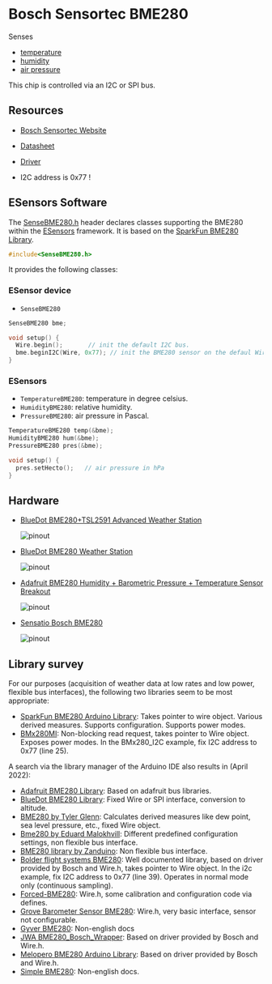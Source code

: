 # Bosch Sensortec BME280

Senses

- [temperature](../parameters/temperature.md)
- [humidity](../parameters/humidity.md)
- [air pressure](../parameters/airpressure.md)

This chip is controlled via an I2C or SPI bus.


## Resources

- [Bosch Sensortec Website](https://www.bosch-sensortec.com/products/environmental-sensors/humidity-sensors-bme280/)
- [Datasheet](https://www.bosch-sensortec.com/media/boschsensortec/downloads/datasheets/bst-bme280-ds002.pdf)
- [Driver](https://github.com/BoschSensortec/BME280_driver)

- I2C address is 0x77 !


## ESensors Software

The [SenseBME280.h](../../src/SenseBME280.h) header declares classes
supporting the BME280 within the [ESensors](../classes.md) framework.
It is based on the [SparkFun BME280
Library](https://github.com/sparkfun/SparkFun_BME280_Arduino_Library).

```cpp
#include<SenseBME280.h>
```

It provides the following classes:

### ESensor device

- `SenseBME280`

```cpp
SenseBME280 bme;

void setup() {
  Wire.begin();       // init the default I2C bus.
  bme.beginI2C(Wire, 0x77); // init the BME280 sensor on the defaul Wire I2C bus with address 0x77.
}
```

### ESensors

- `TemperatureBME280`: temperature in degree celsius.
- `HumidityBME280`: relative humidity.
- `PressureBME280`: air pressure in Pascal.

```cpp
TemperatureBME280 temp(&bme);
HumidityBME280 hum(&bme);
PressureBME280 pres(&bme);

void setup() {
  pres.setHecto();   // air pressure in hPa
}
```


## Hardware

- [BlueDot BME280+TSL2591 Advanced Weather Station](https://www.bluedot.space/products/bme280-tsl2591/)

  ![pinout](https://image.jimcdn.com/app/cms/image/transf/dimension=697x10000:format=png/path/s9044904ce8b43c5c/image/ic78b28bd0a4d9113/version/1525169534/i2c-wiring-for-bme280-tsl2591-board.png)

- [BlueDot BME280 Weather Station](https://www.bluedot.space/products/bme280/)

  ![pinout](https://image.jimcdn.com/app/cms/image/transf/dimension=697x10000:format=png/path/s9044904ce8b43c5c/image/id0c55c24650bbce2/version/1525168839/i2c-wiring-for-bluedot-bme280-board.png)

- [Adafruit BME280 Humidity + Barometric Pressure + Temperature Sensor Breakout](https://learn.adafruit.com/adafruit-bme280-humidity-barometric-pressure-temperature-sensor-breakout)

  ![pinout](https://cdn-learn.adafruit.com/assets/assets/000/026/680/medium800/sensors_pinout.jpg?1437768166)

- [Sensatio Bosch BME280](https://www.sensatio.io/sensors/bosch-bme280)

  ![pinout](https://www.sensatio.io/wp-content/uploads/2020/05/BME280.jpg)


## Library survey

For our purposes (acquisition of weather data at low rates and low
power, flexible bus interfaces), the following two libraries seem to
be most appropriate:

- [SparkFun BME280 Arduino Library](https://github.com/sparkfun/SparkFun_BME280_Arduino_Library): Takes pointer to wire object. Various derived measures. Supports configuration. Supports power modes.
- [BMx280MI](https://bitbucket.org/christandlg/bmx280mi): Non-blocking read request, takes pointer to Wire object. Exposes power modes. In the BMx280_I2C example, fix I2C address to 0x77 (line 25).


A search via the library manager of the Arduino IDE also results in
(April 2022):

- [Adafruit BME280 Library](https://github.com/adafruit/Adafruit_BME280_Library): Based on adafruit bus libraries.
- [BlueDot BME280 Library](https://github.com/BlueDot-Arduino/BlueDot_BME280): Fixed Wire or SPI interface, conversion to altitude.
- [BME280 by Tyler Glenn](https://github.com/finitespace/BME280): Calculates derived measures like dew point, sea level pressure, etc., fixed Wire object.
- [Bme280 by Eduard Malokhvill](https://github.com/malokhvii-eduard/arduino-bme280): Different predefined configuration settings, non flexible bus interface.
- [BME280 library by Zanduino](https://github.com/Zanduino/BME280): Non flexible bus interface.
- [Bolder flight systems BME280](https://github.com/bolderflight/bme280): Well documented library, based on driver provided by Bosch and Wire.h, takes pointer to Wire object. In the i2c example, fix I2C address to 0x77 (line 39). Operates in normal mode only (continuous sampling).
- [Forced-BME280](https://github.com/JVKran/Forced-BME280): Wire.h, some calibration and configuration code via defines.
- [Grove Barometer Sensor BME280](https://github.com/Seeed-Studio/Grove_BME280): Wire.h, very basic interface, sensor not configurable.
- [Gyver BME280](https://github.com/GyverLibs/GyverBME280): Non-english docs
- [JWA BME280_Bosch_Wrapper](https://github.com/janw-cz/JWA_BME280): Based on driver provided by Bosch and Wire.h.
- [Melopero BME280 Arduino Library](https://github.com/melopero/Melopero_BME280_Arduino_Library): Based on driver provided by Bosch and Wire.h.
- [Simple BME280](https://gitlab.com/riva-lab/SimpleBME280): Non-english docs.

